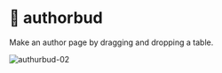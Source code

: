 # &#128054; authorbud

Make an author page by dragging and dropping a table.

![authurbud-02](https://github.com/user-attachments/assets/91540d4a-a80e-4ffe-9fd9-021133dff1bf)
